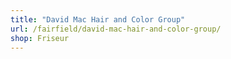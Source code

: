 ```yaml
---
title: "David Mac Hair and Color Group"
url: /fairfield/david-mac-hair-and-color-group/
shop: Friseur
---
```

